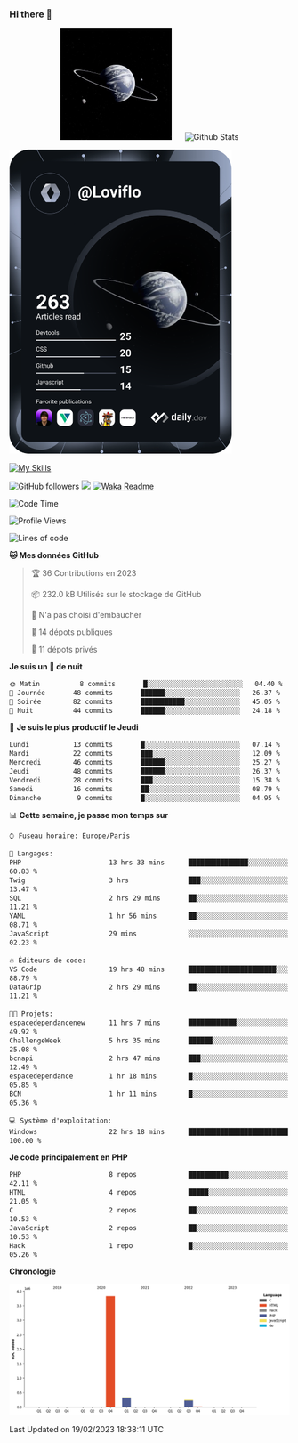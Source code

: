 ### Hi there 👋

<p align="center">
  <img src="https://github.com/Loviflo/Loviflo/blob/main/img/portrait.jpg" alt="Loviflo" height="200" style="margin-right: 20px"/>
  <img src="https://github-readme-stats.vercel.app/api?username=Loviflo&show_icons=true&theme=graywhite" alt="Github Stats" />
</p>

<a href="https://app.daily.dev/loviflo"><img src="https://github.com/loviflo/loviflo/blob/main/devcard.svg" width="400" alt="Loviflo's Dev Card"/></a>


[![My Skills](https://skillicons.dev/icons?i=php,laravel,symfony,mysql,js,ts,html,css,sass,angular,docker,webpack,vscode,figma,git,github,gitlab)](https://skillicons.dev)


![GitHub followers](https://img.shields.io/github/followers/Loviflo?label=Follow&style=social)
![](https://visitor-badge.glitch.me/badge?page_id=Loviflo.Loviflo)
[![Waka Readme](https://github.com/Loviflo/Loviflo/actions/workflows/update-stats.yml/badge.svg)](https://github.com/Loviflo/Loviflo/actions/workflows/update-stats.yml)

<!--START_SECTION:waka-->
![Code Time](http://img.shields.io/badge/Code%20Time-990%20hrs%2032%20mins-blue)

![Profile Views](http://img.shields.io/badge/Vues%20du%20profil-0-blue)

![Lines of code](https://img.shields.io/badge/Depuis%20Hello%20World%2C%20j%27ai%20%C3%A9crit-4%20Million%20Lignes%20de%20code-blue)

**🐱 Mes données GitHub** 

> 🏆 36 Contributions en 2023
 > 
> 📦 232.0 kB Utilisés sur le stockage de GitHub 
 > 
> 🚫 N'a pas choisi d'embaucher
 > 
> 📜 14 dépots publiques 
 > 
> 🔑 11 dépots privés  
 > 
**Je suis un 🦉 de nuit** 

```text
🌞 Matin          8 commits       █░░░░░░░░░░░░░░░░░░░░░░░░   04.40 % 
🌆 Journée       48 commits       ██████░░░░░░░░░░░░░░░░░░░   26.37 % 
🌃 Soirée        82 commits       ███████████░░░░░░░░░░░░░░   45.05 % 
🌙 Nuit          44 commits       ██████░░░░░░░░░░░░░░░░░░░   24.18 % 

```
📅 **Je suis le plus productif le Jeudi** 

```text
Lundi           13 commits       █░░░░░░░░░░░░░░░░░░░░░░░░   07.14 % 
Mardi           22 commits       ███░░░░░░░░░░░░░░░░░░░░░░   12.09 % 
Mercredi        46 commits       ██████░░░░░░░░░░░░░░░░░░░   25.27 % 
Jeudi           48 commits       ██████░░░░░░░░░░░░░░░░░░░   26.37 % 
Vendredi        28 commits       ███░░░░░░░░░░░░░░░░░░░░░░   15.38 % 
Samedi          16 commits       ██░░░░░░░░░░░░░░░░░░░░░░░   08.79 % 
Dimanche         9 commits       █░░░░░░░░░░░░░░░░░░░░░░░░   04.95 % 

```


📊 **Cette semaine, je passe mon temps sur** 

```text
⌚︎ Fuseau horaire: Europe/Paris

💬 Langages: 
PHP                      13 hrs 33 mins      ███████████████░░░░░░░░░░   60.83 % 
Twig                     3 hrs               ███░░░░░░░░░░░░░░░░░░░░░░   13.47 % 
SQL                      2 hrs 29 mins       ██░░░░░░░░░░░░░░░░░░░░░░░   11.21 % 
YAML                     1 hr 56 mins        ██░░░░░░░░░░░░░░░░░░░░░░░   08.71 % 
JavaScript               29 mins             ░░░░░░░░░░░░░░░░░░░░░░░░░   02.23 % 

🔥 Éditeurs de code: 
VS Code                  19 hrs 48 mins      ██████████████████████░░░   88.79 % 
DataGrip                 2 hrs 29 mins       ██░░░░░░░░░░░░░░░░░░░░░░░   11.21 % 

🐱‍💻 Projets: 
espacedependancenew      11 hrs 7 mins       ████████████░░░░░░░░░░░░░   49.92 % 
ChallengeWeek            5 hrs 35 mins       ██████░░░░░░░░░░░░░░░░░░░   25.08 % 
bcnapi                   2 hrs 47 mins       ███░░░░░░░░░░░░░░░░░░░░░░   12.49 % 
espacedependance         1 hr 18 mins        █░░░░░░░░░░░░░░░░░░░░░░░░   05.85 % 
BCN                      1 hr 11 mins        █░░░░░░░░░░░░░░░░░░░░░░░░   05.36 % 

💻 Système d'exploitation: 
Windows                  22 hrs 18 mins      █████████████████████████   100.00 % 

```

**Je code principalement en PHP** 

```text
PHP                      8 repos             ██████████░░░░░░░░░░░░░░░   42.11 % 
HTML                     4 repos             █████░░░░░░░░░░░░░░░░░░░░   21.05 % 
C                        2 repos             ██░░░░░░░░░░░░░░░░░░░░░░░   10.53 % 
JavaScript               2 repos             ██░░░░░░░░░░░░░░░░░░░░░░░   10.53 % 
Hack                     1 repo              █░░░░░░░░░░░░░░░░░░░░░░░░   05.26 % 

```


**Chronologie**

![Chart not found](https://raw.githubusercontent.com/Loviflo/Loviflo/main/charts/bar_graph.png) 


 Last Updated on 19/02/2023 18:38:11 UTC
<!--END_SECTION:waka-->
